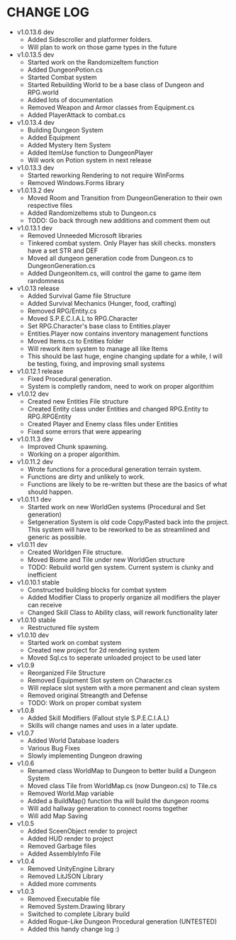 # CHANGE LOG
- v1.0.13.6 dev
  - Added Sidescroller and platformer folders. 
  - Will plan to work on those game types in the future
- v1.0.13.5 dev
  - Started work on the RandomizeItem function
  - Added DungeonPotion.cs
  - Started Combat system
  - Started Rebuilding World to be a base class of Dungeon and RPG.world
  - Added lots of documentation
  - Removed Weapon and Armor classes from Equipment.cs
  - Added PlayerAttack to combat.cs
- v1.0.13.4 dev
  - Building Dungeon System
  - Added Equipment
  - Added Mystery Item System
  - Added ItemUse function to DungeonPlayer
  - Will work on Potion system in next release
- v1.0.13.3 dev
  - Started reworking Rendering to not require WinForms
  - Removed Windows.Forms library
- v1.0.13.2 dev
  - Moved Room and Transition from DungeonGeneration to their own respective files
  - Added RandomizeItems stub to Dungeon.cs
  - TODO: Go back through new additions and comment them out
- v1.0.13.1 dev
  - Removed Unneeded Microsoft libraries
  - Tinkered combat system. Only Player has skill checks. monsters have a set STR and DEF
  - Moved all dungeon generation code from Dungeon.cs to DungeonGeneration.cs
  - Added DungeonItem.cs, will control the game to game item randomness
- v1.0.13 release
  - Added Survival Game file Structure
  - Added Survival Mechanics (Hunger, food, crafting)
  - Removed RPG/Entity.cs
  - Moved S.P.E.C.I.A.L to RPG.Character
  - Set RPG.Character's base class to Entities.player
  - Entities.Player now contains inventory management functions
  - Moved Items.cs to Entities folder
  - Will rework item system to manage all like Items
  - This should be last huge, engine changing update for a while, I will be testing, fixing, and improving small systems
- v1.0.12.1 release
  - Fixed Procedural generation.
  - System is completly random, need to work on proper algorithim
- v1.0.12 dev
  - Created new Entities File structure
  - Created Entity class under Entities and changed RPG.Entity to RPG.RPGEntity
  - Created Player and Enemy class files under Entities
  - Fixed some errors that were appearing
- v1.0.11.3 dev
  - Improved Chunk spawning. 
  - Working on a proper algorithim.
- v1.0.11.2 dev 
  - Wrote functions for a procedural generation terrain system.
  - Functions are dirty and unlikely to work. 
  - Functions are likely to be re-written but these are the basics of what should happen.
- v1.0.11.1 dev
  - Started work on new WorldGen systems (Procedural and Set generation)
  - Setgeneration System is old code Copy/Pasted back into the project. This system will have to be reworked to be as streamlined and generic as possible.
- v1.0.11 dev
  - Created Worldgen File structure. 
  - Moved Biome and Tile under new WorldGen structure
  - TODO: Rebuild world gen system. Current system is clunky and inefficient
- v1.0.10.1 stable
  - Constructed building blocks for combat system
  - Added Modifier Class to properly organize all modifiers the player can receive
  - Changed Skill Class to Ability class, will rework functionality later
- v1.0.10 stable
  - Restructured file system
- v1.0.10 dev
  - Started work on combat system
  - Created new project for 2d rendering system
  - Moved Sql.cs to seperate unloaded project to be used later
- v1.0.9
  - Reorganized File Structure
  - Removed Equipment Slot system on Character.cs
  - Will replace slot system with a more permanent and clean system
  - Removed original Streangth and Defense
  - TODO: Work on proper combat system
- v1.0.8
  - Added Skill Modifiers (Fallout style S.P.E.C.I.A.L) 
  - Skills will change names and uses in a later update. 
- v1.0.7
  - Added World Database loaders
  - Various Bug Fixes
  - Slowly implementing Dungeon drawing
- v1.0.6
  - Renamed class WorldMap to Dungeon to better build a Dungeon System
  - Moved class Tile from WorldMap.cs (now Dungeon.cs) to Tile.cs
  - Removed World.Map variable
  - Added a BuildMap() function tha will build the dungeon rooms
  - Will add hallway generation to connect rooms together
  - Will add Map Saving
- v1.0.5
  - Added SceenObject render to project
  - Added HUD render to project
  - Removed Garbage files
  - Added AssemblyInfo File
- v1.0.4
  - Removed UnityEngine Library
  - Removed LitJSON Library
  - Added more comments
- v1.0.3
  - Removed Executable file
  - Removed System.Drawing library
  - Switched to complete Library build
  - Added Rogue-Like Dungeon Procedural generation (UNTESTED)
  - Added this handy change log :)